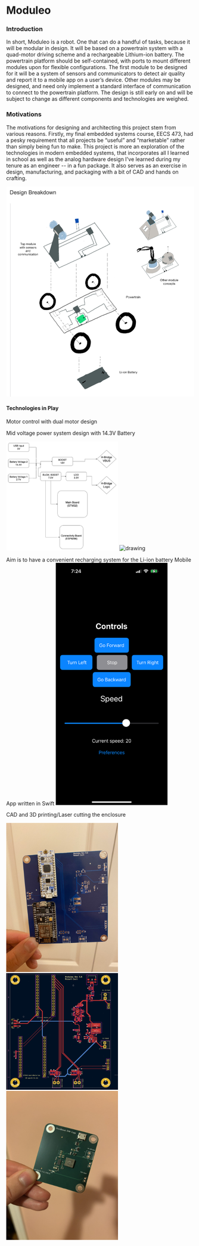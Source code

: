 # Moduleo

### Introduction
In short, Moduleo is a robot. One that can do a handful of tasks, because it will be modular in design. It will be based on a powertrain system with a quad-motor driving scheme and a rechargeable Lithium-ion battery. The powertrain platform should be self-contained, with ports to mount different modules upon for flexible configurations. The first module to be designed for it will be a system of sensors and communicators to detect air quality and report it to a mobile app on a user’s device. Other modules may be designed, and need only implement a standard interface of communication to connect to the powertrain platform. The design is still early on and will be subject to change as different components and technologies are weighed.


### Motivations
The motivations for designing and architecting this project stem from various reasons. Firstly, my final embedded systems course, EECS 473, had a pesky requirement that all projects be “useful” and “marketable” rather than simply being fun to make. This project is more an exploration of the technologies in modern embedded systems, that incorporates all I learned in school as well as the analog hardware design I've learned during my tenure as an engineer -- in a fun package. It also serves as an exercise in design, manufacturing, and packaging with a bit of CAD and hands on crafting.


<img src="img/earlySketch.png" alt="drawing" width="600"/>


#### Technologies in Play
Motor control with dual motor design

Mid voltage power system design with 14.3V Battery

<img src="img/powerTree.png" alt="drawing" width="300"/>

<img src="img/fullsetup.jpeg" alt="drawing" width="300"/>

Aim is to have a convenient recharging system for the Li-ion battery
Mobile App written in Swift
<img src="img/phoneUI.PNG" alt="drawing" width="300"/>

CAD and 3D printing/Laser cutting the enclosure


<img src="img/prettySetup.jpeg" alt="drawing" width="300"/>


<img src="img/layout_moduleo.png" alt="drawing" width="300"/>

<img src="img/buckboostPortion.jpeg" alt="drawing" width="300"/>




